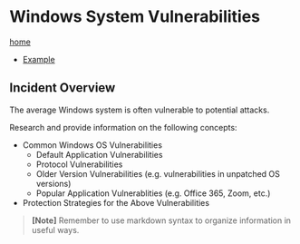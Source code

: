 # Windows System Vulnerabilities

[home](../README.md)
- [Example](#Example)

## Incident Overview  

The average Windows system is often vulnerable to potential attacks. 

Research and provide information on the following concepts:  

- Common Windows OS Vulnerabilities
    - Default Application Vulnerabilities 
    - Protocol Vulnerabilities 
    - Older Version Vulnerabilities (e.g. vulnerabilities in unpatched OS versions)
    - Popular Application Vulnerablities (e.g. Office 365, Zoom, etc.)
- Protection Strategies for the Above Vulnerabilities

>**[Note]** Remember to use markdown syntax to organize information in useful ways.
